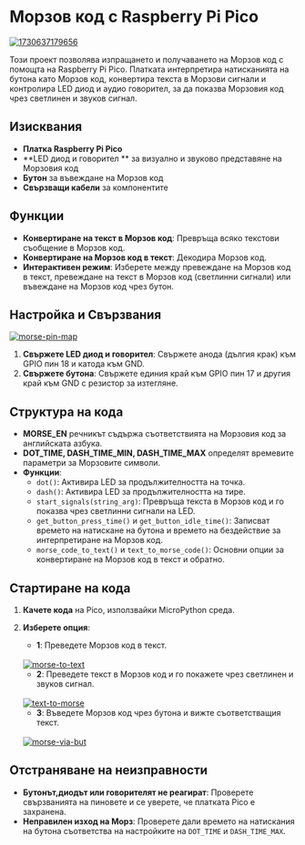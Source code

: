 # Морзов код с Raspberry Pi Pico

<a href="https://ibb.co/S3LDNQP"><img src="https://i.ibb.co/G5hf7s0/1730637179656.jpg" alt="1730637179656" border="0"></a>

Този проект позволява изпращането и получаването на Морзов код с помощта на Raspberry Pi Pico. Платката интерпретира натисканията на бутона като Морзов код, конвертира текста в Морзови сигнали и контролира LED диод и аудио говорител, за да показва Морзовия код чрез светлинен и звуков сигнал.

## Изисквания

- **Платка Raspberry Pi Pico**
- **LED диод и говорител ** за визуално и звуково представяне на Морзовия код
- **Бутон** за въвеждане на Морзов код
- **Свързващи кабели** за компонентите

## Функции

- **Конвертиране на текст в Морзов код**: Превръща всяко текстови съобщение в Морзов код. 
- **Конвертиране на Морзов код в текст**: Декодира Морзов код.
- **Интерактивен режим**: Изберете между превеждане на Морзов код в текст, превеждане на текст в Морзов код (светлинни сигнали) или въвеждане на Морзов код чрез бутон.

## Настройка и Свързвания

<a href="https://ibb.co/JFRVdfZ"><img src="https://i.ibb.co/7NJPzwh/morse-pin-map.png" alt="morse-pin-map" border="0" /></a>

1. **Свържете LED диод и говорител**: Свържете анода (дългия крак) към GPIO пин 18 и катода към GND.
2. **Свържете бутона**: Свържете единия край към GPIO пин 17 и другия край към GND с резистор за изтегляне.

## Структура на кода

- **MORSE_EN** речникът съдържа съответствията на Морзовия код за английската азбука.
- **DOT_TIME, DASH_TIME_MIN, DASH_TIME_MAX** определят времевите параметри за Морзовите символи.
- **Функции**:
    - `dot()`: Активира LED за продължителността на точка.
    - `dash()`: Активира LED за продължителността на тире.
    - `start_signals(string_arg)`: Превръща текста в Морзов код и го показва чрез светлинни сигнали на LED.
    - `get_button_press_time()` и `get_button_idle_time()`: Записват времето на натискане на бутона и времето на бездействие за интерпретиране на Морзов код.
    - `morse_code_to_text()` и `text_to_morse_code()`: Основни опции за конвертиране на Морзов код в текст и обратно.

## Стартиране на кода

1. **Качете кода** на Pico, използвайки MicroPython среда.
2. **Изберете опция**:
   - **1**: Преведете Морзов код в текст.
   <br>
   <a href="https://ibb.co/bggJJY6"><img src="https://i.ibb.co/cccLLRy/morse-to-text.png" alt="morse-to-text" border="0" /></a>
   <br>
   
   - **2**: Преведете текст в Морзов код и го покажете чрез светлинен и звуков сигнал.
 
   <br>
   <a href="https://ibb.co/cCDhgcK"><img src="https://i.ibb.co/vQZ4wxC/text-to-morse.png" alt="text-to-morse" border="0" /></a>
   <br>
   
   - **3**: Въведете Морзов код чрез бутона и вижте съответстващия текст.
  
   <br>
   <a href="https://ibb.co/f1RMZrC"><img src="https://i.ibb.co/QbB9hY6/morse-via-but.png" alt="morse-via-but" border="0" /></a>
   <br>
   
## Отстраняване на неизправности

- **Бутонът,диодът или говорителят не реагират**: Проверете свързванията на пиновете и се уверете, че платката Pico е захранена.
- **Неправилен изход на Морз**: Проверете дали времето на натискания на бутона съответства на настройките на `DOT_TIME` и `DASH_TIME_MAX`.
